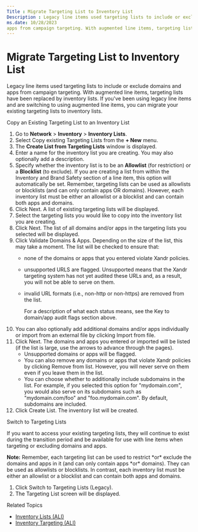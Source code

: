 ```yaml
---
Title : Migrate Targeting List to Inventory List
Description : Legacy line items used targeting lists to include or exclude domains and
ms.date: 10/28/2023
apps from campaign targeting. With augmented line items, targeting lists
---
```



# Migrate Targeting List to Inventory List



Legacy line items used targeting lists to include or exclude domains and
apps from campaign targeting. With augmented line items, targeting lists
have been replaced by inventory lists. If you've been using legacy line
items and are switching to using augmented line items, you can migrate
your existing targeting lists to inventory lists.

Copy an Existing Targeting List to an Inventory List

1.  Go to **Network** \> **Inventory** \> **Inventory Lists**.
2.  Select Copy existing Targeting
    Lists from the **+
    New** menu.
3.  The **Create List from Targeting Lists** window is displayed.
4.  Enter a name for the inventory list you are creating. You may also
    optionally add a description.
5.  Specify whether the inventory list is to be an **Allowlist** (for
    restriction) or a **Blocklist** (to exclude). If you are creating a
    list from within the Inventory and Brand
    Safety section of a line item, this option will automatically
    be set. Remember, targeting lists can be used as allowlists or
    blocklists (and can only contain apps OR domains). However, each
    inventory list must be either an allowlist or a blocklist and can
    contain both apps and domains.
6.  Click Next. A list of existing
    targeting lists will be displayed.
7.  Select the targeting lists you would like to copy into the inventory
    list you are creating.
8.  Click Next. The list of all
    domains and/or apps in the targeting lists you selected will be
    displayed.
9.  Click Validate Domains & Apps.
    Depending on the size of the list, this may take a moment. The list
    will be checked to ensure that:
    - none of the domains or apps that you entered violate
      Xandr policies.

    - unsupported URLS are flagged. Unsupported means that the
      Xandr targeting system has not yet audited
      these URLs and, as a result, you will not be able to serve on
      them.

    - invalid URL formats (i.e., non-http or non-https) are removed from
      the list.

      For a description of what each status means, see the
      Key to domain/app audit flags
      section above.
10. You can also optionally add additional domains and/or apps
    individually or import from an external file by clicking
    Import from file.
11. Click Next. The domains and apps
    you entered or imported will be listed (if the list is large, use
    the arrows to advance through the pages).
    - Unsupported domains or apps will be flagged.
    - You can also remove any domains or apps that violate
      Xandr policies by clicking
      Remove from list. However, you
      will never serve on them even if you leave them in the list.
    - You can choose whether to additionally include subdomains in the
      list. For example, if you selected this option for "mydomain.com",
      you would also serve on its subdomains such as "mydomain.com/foo"
      and "foo.mydomain.com". By default, subdomains are included.
12. Click Create List. The inventory
    list will be created.

Switch to Targeting Lists

If you want to access your existing targeting lists, they will continue
to exist during the transition period and be available for use with line
items when targeting or excluding domains and apps.



<b>Note:</b> Remember, each targeting list can
be used to restrict \*or\* exclude the domains and apps in it (and can
only contain apps \*or\* domains). They can be used as allowlists or
blocklists. In contrast, each inventory list must be either an allowlist
or a blocklist and can contain both apps and domains.

1.  Click Switch to Targeting Lists
    (Legacy).
2.  The Targeting List screen will be
    displayed.



Related Topics

- <a href="inventory-lists-ali-only.md" class="xref">Inventory Lists
  (ALI)</a>
- <a href="inventory-targeting-ali.md" class="xref">Inventory Targeting
  (ALI)</a>




